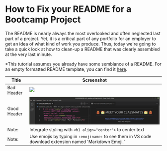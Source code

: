 # How to Fix your README for a Bootcamp Project
The README is nearly always the most overlooked and often neglected last part of a project. Yet, it is a critical part of any portfolio for an employer to get an idea of what kind of work you produce. Thus, today we're going to take a quick look at how to clean-up a README that was clearly assembled at the very last minute. 

*This tutorial assumes you already have some semblance of a README. For an empty formatted README template, you can find it [here](TemplateREADME.md).

| Title      | Screenshot |
|------------|------------|
| Bad Header |  <img src="./images/" width="1500"> | 
| Good Header |  <img src="./images/GoodHeader.png" width="1500" > | 
| Note:      | Integrate styling with `<h1 align="center">` to center text | test test
| Note:      | Use emojis by typing in `:emojiname:` to see them in VS code download extension named 'Markdown Emoji.'

